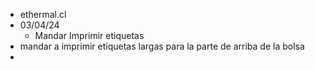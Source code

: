 - ethermal.cl
- 03/04/24
    - Mandar Imprimir etiquetas
- mandar a imprimir etiquetas largas para la parte de arriba de la bolsa
- 
    